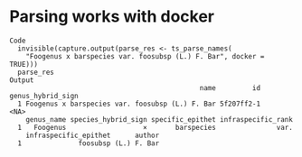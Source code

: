 # Parsing works with docker

    Code
      invisible(capture.output(parse_res <- ts_parse_names(
        "Foogenus x barspecies var. foosubsp (L.) F. Bar", docker = TRUE)))
      parse_res
    Output
                                                   name         id genus_hybrid_sign
      1 Foogenus x barspecies var. foosubsp (L.) F. Bar 5f207ff2-1              <NA>
        genus_name species_hybrid_sign specific_epithet infraspecific_rank
      1   Foogenus                   ×       barspecies               var.
        infraspecific_epithet      author
      1              foosubsp (L.) F. Bar

